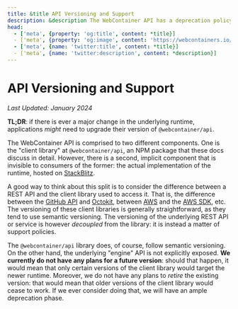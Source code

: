```yaml
---
title: &title API Versioning and Support
description: &description The WebContainer API has a deprecation policy.
head:
  - ['meta', {property: 'og:title', content: *title}]
  - ['meta', {property: 'og:image', content: 'https://webcontainers.io/img/og/guide-api_support.png'}]
  - ['meta', {name: 'twitter:title', content: *title}]
  - ['meta', {name: 'twitter:description', content: *description}]
---
```


# API Versioning and Support

_Last Updated: January 2024_

**TL;DR**: if there is ever a major change in the underlying runtime, applications _might_ need to upgrade their version of `@webcontainer/api`.

The WebContainer API is comprised to two different components. One is the "client library" at `@webcontainer/api`, an NPM package that these docs discuss in detail. However, there is a second, implicit component that is invisible to consumers of the former: the actual implementation of the runtime, hosted on [StackBlitz](https://stackblitz.com).

A good way to think about this split is to consider the difference between a REST API and the client library used to access it. That is, the difference between the [GitHub API](https://docs.github.com/en/rest) and [Octokit](https://github.com/octokit), between [AWS](https://aws.amazon.com/)  and the [AWS SDK](https://aws.amazon.com/sdk-for-javascript/), etc. The versioning of these client libraries is generally straightforward, as they tend to use semantic versioning. The versioning of the underlying REST API or service is however _decoupled_ from the library: it is instead a matter of support policies.

The `@webcontainer/api` library does, of course, follow semantic versioning. On the other hand, the underlying "engine" API is not explicitly exposed. **We currently do not have any plans for a future version**: should that happen, it would mean that only certain versions of the client library would target the newer runtime. Moreover, we do not have any plans to _retire_ the existing version: that would mean that older versions of the client library would cease to work. If we ever consider doing that, we will have an ample deprecation phase.
